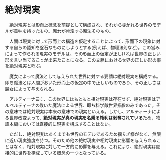 # 絶対現実

　絶対現実とは形而上概念を前提として構成され、それから導かれる世界のモデルが意味を持ったもの。魔女が肯定する魔法そのもの。

　人間は現実に対して形而上の構造を仮定することによって、形而下の現象に対する自らの認知を盤石なものにしようとする(例えば、物理法則など)。この営みによって作られる現実のモデルは、その形而上の仮定が正しければ世界の正しい形を言い当てることが出来たことになる。この文脈における世界の正しい形の事を絶対現実と呼ぶ。

　魔女によって魔法として与えられた世界に対する要請は絶対現実を構成する。即ち魔法とは人間がおいた形而上の仮定の中で正しいものであり、その正しさは魔女によって与えられる。

　アルティーナ曰く、この世界にはもともと相対現実は存在せず、絶対現実はアルベルティーナの敷いた魔法による世界、即ち科学敵世界描像のみであった。その意味では絶対現実は本来の意味での現実といえる。しかし、アルティーナによる世界改変よって、**絶対現実が真の現実を名乗る権利は剥奪されている**ため、物語本編においては直接的に現実を構成することはない。

　ただし、絶対現実はあくまでも世界のモデルであるため揺らぎ様がなく、無限に近い現実強度を持つ。そのため他の絶対現実や相対現実に影響を与えられることはなく、相対現実に対して一方的に影響を与える。これにより、絶対現実は間接的に世界を構成している概念の一つとなっている。

　
